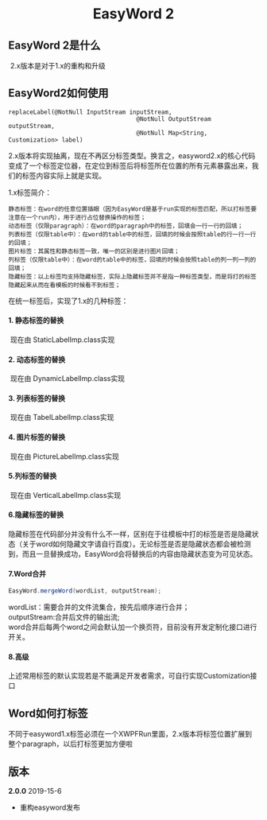 # **<center>EasyWord 2</center>**


## EasyWord 2是什么
​	2.x版本是对于1.x的重构和升级

## EasyWord2如何使用

```
replaceLabel(@NotNull InputStream inputStream,
                                    @NotNull OutputStream outputStream,
                                    @NotNull Map<String, Customization> label)
```

​		2.x版本将实现抽离，现在不再区分标签类型。换言之，easyword2.x的核心代码变成了一个标签定位器，在定位到标签后将标签所在位置的所有元素暴露出来，我们的标签内容实际上就是实现。

1.x标签简介：

	静态标签：在word的任意位置插眼（因为EasyWord是基于run实现的标签匹配，所以打标签要注意在一个run内），用于进行占位替换操作的标签；
	动态标签（仅限paragraph）：在word的paragraph中的标签，回填会一行一行的回填；
	列表标签（仅限table中）：在word的table中的标签，回填的时候会按照table的行一行一行的回填；
	图片标签：其属性和静态标签一致，唯一的区别是进行图片回填；
	列标签（仅限table中）：在word的table中的标签，回填的时候会按照table的列一列一列的回填；
	隐藏标签：以上标签均支持隐藏标签，实际上隐藏标签并不是指一种标签类型，而是将打的标签隐藏起来从而在看模板的时候看不到标签；

在统一标签后，实现了1.x的几种标签：

#### 1. 静态标签的替换

​		现在由  StaticLabelImp.class实现

#### 2. 动态标签的替换

​		现在由  DynamicLabelImp.class实现

#### 3. 列表标签的替换

​		现在由  TabelLabelImp.class实现

#### 4. 图片标签的替换

​		现在由  PictureLabelImp.class实现

#### 5.列标签的替换

​		现在由  VerticalLabelImp.class实现

#### 6.隐藏标签的替换
​		隐藏标签在代码部分并没有什么不一样，区别在于往模板中打的标签是否是隐藏状态（关于word如何隐藏文字请自行百度）。无论标签是否是隐藏状态都会被检测到，而且一旦替换成功，EasyWord会将替换后的内容由隐藏状态变为可见状态。

#### 7.Word合并
```java
EasyWord.mergeWord(wordList, outputStream);
```
wordList：需要合并的文件流集合，按先后顺序进行合并；  
outputStream:合并后文件的输出流;  
word合并后每两个word之间会默认加一个换页符，目前没有开发定制化接口进行开关。  

#### 8.高级

​		上述常用标签的默认实现若是不能满足开发者需求，可自行实现Customization接口

## Word如何打标签
​		不同于easyword1.x标签必须在一个XWPFRun里面，2.x版本将标签位置扩展到整个paragraph，以后打标签更加方便啦

## 版本

**2.0.0** 2019-15-6

* 重构easyword发布
